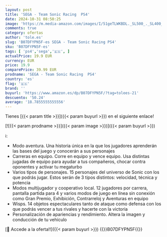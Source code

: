 ```yaml
---
layout: post
title: 'SEGA - Team Sonic Racing  PS4'
date: 2024-10-31 08:50:25
image: 'https://m.media-amazon.com/images/I/51geTLWKBDL._SL500_._SL400_.jpg'
comments: true
category: ofertas
author: 'tole.es'
slug: 'B07DFYPN5F-es SEGA - Team Sonic Racing PS4'
sku: 'B07DFYPN5F-es'
tags: [ 'ps4','sega','🇪🇸', ]
actualPrice: 19.9 EUR
currency: EUR
price: 19.9
comparePrice: 39.99 EUR
prodname: 'SEGA - Team Sonic Racing  PS4'
country: 'es'
flag: '🇪🇸'
brand: ''
buyurl: 'https://www.amazon.es/dp/B07DFYPN5F/?tag=tolees-21'
descuento: '50.24'
average: '18.7855555555556'
---
```


Tienes [{{< param title >}}]({{< param buyurl >}}) en el siguiente enlace!

[![{{< param prodname >}}]({{< param image >}})]({{< param buyurl >}})

ℹ️:

- Modo aventura. Una historia única en la que los jugadores aprenderán las bases del juego y conocerán a sus personajes
- Carreras en equipo. Corre en equipo y vence equipo. Usa distintas jugadas de equipo para ayudar a tus compañeros, chocar contra oponentes y activar tu megaturbo
- Varios tipos de personajes. 15 personajes del universo de Sonic con los que podrás jugar. Estos serán de 3 tipos distintos: velocidad, técnica y potencia
- Modos multijugador y cooperativo local. 12 jugadores por carrera, pantalla partida para 4 y varios modos de juego en línea sin conexión como Gran Premio, Exhibición, Contrarreloj y Aventuras en equipo
- Wisps. 14 objetos espectaculares tanto de ataque como defensa con los que podrás vencer a tus rivales y hacerte con la victoria
- Personalización de apariencias y rendimiento. Altera la imagen y conducción de tu vehículo

[🛒 Accede a la oferta!!]({{< param buyurl >}})
{{<world>}}B07DFYPN5F{{</world>}}
